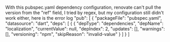 With this pubspec.yaml dependency configuration, renovate can't pull the version from the "ref" field, I tried by regex, but my configuration still didn't work either, here is the error log
"pub": [
{
"packageFile": "pubspec.yaml",
"datasource": "dart",
"deps": [
{
{
"depType": "dependencies",
"depName": "localization",
"currentValue": null,
"depIndex": 2,
"updates": [],
"warnings": [],
"versioning": "npm",
"skipReason": "invalid-value"
}
]
}
]


